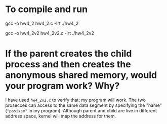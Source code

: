 # To compile and run

gcc -o hw4_2 hw4_2.c -lrt
./hw4_2

gcc -o hw4_2v2 hw4_2v2.c -lrt
./hw4_2v2

# If the parent creates the child process and then creates the anonymous shared memory, would your program work? Why?

I have used `hw4_2v2.c` to verify that; my program will work. The two prosecces can access to the same data segment by specifying the "name" (`"posixsm"` in my program). Although parent and child are live in different address space, kernel will map the address for them.
